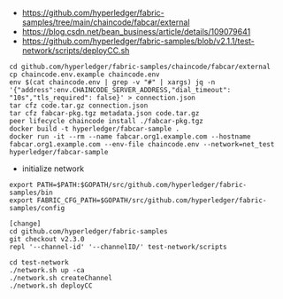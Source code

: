 - https://github.com/hyperledger/fabric-samples/tree/main/chaincode/fabcar/external
- https://blog.csdn.net/bean_business/article/details/109079641
- https://github.com/hyperledger/fabric-samples/blob/v2.1.1/test-network/scripts/deployCC.sh
```
cd github.com/hyperledger/fabric-samples/chaincode/fabcar/external
cp chaincode.env.example chaincode.env
env $(cat chaincode.env | grep -v "#" | xargs) jq -n '{"address":env.CHAINCODE_SERVER_ADDRESS,"dial_timeout": "10s","tls_required": false}' > connection.json
tar cfz code.tar.gz connection.json
tar cfz fabcar-pkg.tgz metadata.json code.tar.gz
peer lifecycle chaincode install ./fabcar-pkg.tgz
docker build -t hyperledger/fabcar-sample .
docker run -it --rm --name fabcar.org1.example.com --hostname fabcar.org1.example.com --env-file chaincode.env --network=net_test hyperledger/fabcar-sample

```
- initialize network
```
export PATH=$PATH:$GOPATH/src/github.com/hyperledger/fabric-samples/bin
export FABRIC_CFG_PATH=$GOPATH/src/github.com/hyperledger/fabric-samples/config

[change]
cd github.com/hyperledger/fabric-samples
git checkout v2.3.0
repl '--channel-id' '--channelID/' test-network/scripts

cd test-network
./network.sh up -ca
./network.sh createChannel
./network.sh deployCC
```
